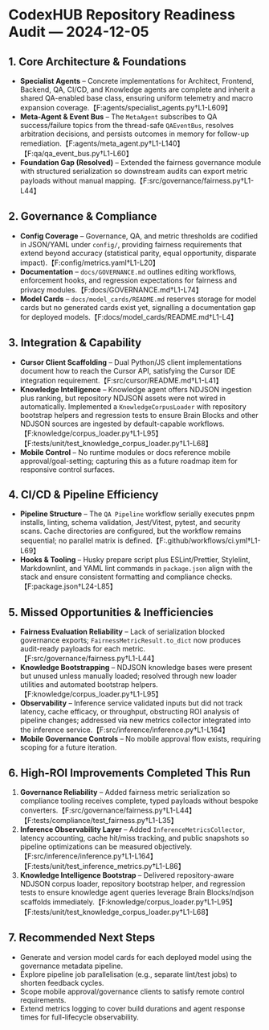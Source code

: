 # CodexHUB Repository Readiness Audit — 2024-12-05

## 1. Core Architecture & Foundations

- **Specialist Agents** – Concrete implementations for Architect, Frontend, Backend, QA, CI/CD, and Knowledge agents are complete and inherit a shared QA-enabled base class, ensuring uniform telemetry and macro expansion coverage.【F:agents/specialist_agents.py†L1-L609】
- **Meta-Agent & Event Bus** – The `MetaAgent` subscribes to QA success/failure topics from the thread-safe `QAEventBus`, resolves arbitration decisions, and persists outcomes in memory for follow-up remediation.【F:agents/meta_agent.py†L1-L140】【F:qa/qa_event_bus.py†L1-L60】
- **Foundation Gap (Resolved)** – Extended the fairness governance module with structured serialization so downstream audits can export metric payloads without manual mapping.【F:src/governance/fairness.py†L1-L44】

## 2. Governance & Compliance

- **Config Coverage** – Governance, QA, and metric thresholds are codified in JSON/YAML under `config/`, providing fairness requirements that extend beyond accuracy (statistical parity, equal opportunity, disparate impact).【F:config/metrics.yaml†L1-L20】
- **Documentation** – `docs/GOVERNANCE.md` outlines editing workflows, enforcement hooks, and regression expectations for fairness and privacy modules.【F:docs/GOVERNANCE.md†L1-L74】
- **Model Cards** – `docs/model_cards/README.md` reserves storage for model cards but no generated cards exist yet, signalling a documentation gap for deployed models.【F:docs/model_cards/README.md†L1-L4】

## 3. Integration & Capability

- **Cursor Client Scaffolding** – Dual Python/JS client implementations document how to reach the Cursor API, satisfying the Cursor IDE integration requirement.【F:src/cursor/README.md†L1-L41】
- **Knowledge Intelligence** – Knowledge agent offers NDJSON ingestion plus ranking, but repository NDJSON assets were not wired in automatically. Implemented a `KnowledgeCorpusLoader` with repository bootstrap helpers and regression tests to ensure Brain Blocks and other NDJSON sources are ingested by default-capable workflows.【F:knowledge/corpus_loader.py†L1-L95】【F:tests/unit/test_knowledge_corpus_loader.py†L1-L68】
- **Mobile Control** – No runtime modules or docs reference mobile approval/goal-setting; capturing this as a future roadmap item for responsive control surfaces.

## 4. CI/CD & Pipeline Efficiency

- **Pipeline Structure** – The `QA Pipeline` workflow serially executes pnpm installs, linting, schema validation, Jest/Vitest, pytest, and security scans. Cache directories are configured, but the workflow remains sequential; no parallel matrix is defined.【F:.github/workflows/ci.yml†L1-L69】
- **Hooks & Tooling** – Husky prepare script plus ESLint/Prettier, Stylelint, Markdownlint, and YAML lint commands in `package.json` align with the stack and ensure consistent formatting and compliance checks.【F:package.json†L24-L85】

## 5. Missed Opportunities & Inefficiencies

- **Fairness Evaluation Reliability** – Lack of serialization blocked governance exports; `FairnessMetricResult.to_dict` now produces audit-ready payloads for each metric.【F:src/governance/fairness.py†L1-L44】
- **Knowledge Bootstrapping** – NDJSON knowledge bases were present but unused unless manually loaded; resolved through new loader utilities and automated bootstrap helpers.【F:knowledge/corpus_loader.py†L1-L95】
- **Observability** – Inference service validated inputs but did not track latency, cache efficacy, or throughput, obstructing ROI analysis of pipeline changes; addressed via new metrics collector integrated into the inference service.【F:src/inference/inference.py†L1-L164】
- **Mobile Governance Controls** – No mobile approval flow exists, requiring scoping for a future iteration.

## 6. High-ROI Improvements Completed This Run

1. **Governance Reliability** – Added fairness metric serialization so compliance tooling receives complete, typed payloads without bespoke converters.【F:src/governance/fairness.py†L1-L44】【F:tests/compliance/test_fairness.py†L1-L35】
2. **Inference Observability Layer** – Added `InferenceMetricsCollector`, latency accounting, cache hit/miss tracking, and public snapshots so pipeline optimizations can be measured objectively.【F:src/inference/inference.py†L1-L164】【F:tests/unit/test_inference_metrics.py†L1-L86】
3. **Knowledge Intelligence Bootstrap** – Delivered repository-aware NDJSON corpus loader, repository bootstrap helper, and regression tests to ensure knowledge agent queries leverage Brain Blocks/ndjson scaffolds immediately.【F:knowledge/corpus_loader.py†L1-L95】【F:tests/unit/test_knowledge_corpus_loader.py†L1-L68】

## 7. Recommended Next Steps

- Generate and version model cards for each deployed model using the governance metadata pipeline.
- Explore pipeline job parallelisation (e.g., separate lint/test jobs) to shorten feedback cycles.
- Scope mobile approval/governance clients to satisfy remote control requirements.
- Extend metrics logging to cover build durations and agent response times for full-lifecycle observability.

